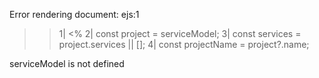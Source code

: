 Error rendering document: ejs:1
 >> 1| <% 
    2| const project = serviceModel;
    3| const services = project.services || [];
    4| const projectName = project?.name;

serviceModel is not defined